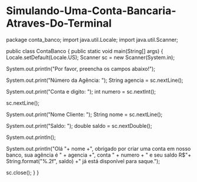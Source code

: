 # Simulando-Uma-Conta-Bancaria-Atraves-Do-Terminal
package conta_banco;
import java.util.Locale;
import java.util.Scanner;

public class ContaBanco {
public static void main(String[] args) { 
   Locale.setDefault(Locale.US);
   Scanner sc = new Scanner(System.in);
   
   System.out.println("Por favor, preencha os campos abaixo!");
 
   System.out.print("Número da Agência: ");
   String agencia = sc.nextLine();
   
   System.out.print("Conta e digito: ");
   int numero = sc.nextInt();
   
   sc.nextLine();
   
   System.out.print("Nome Cliente: ");
   String nome = sc.nextLine();
   
   System.out.print("Saldo: ");
   double saldo = sc.nextDouble();
   
   System.out.println();
   
   System.out.println("Olá "+ nome +", obrigado por criar uma conta em nosso banco, sua agência é " + 
   agencia +", conta " + numero + " e seu saldo R$"+ String.format("%.2f", saldo) +" já está disponível 
   para saque.");
     
   sc.close();
  }
}
